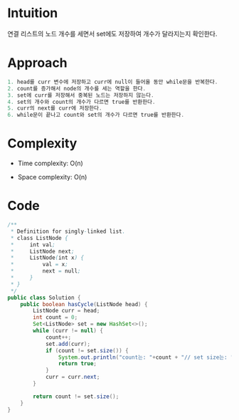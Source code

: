 # Intuition
연결 리스트의 노드 개수를 세면서 set에도 저장하여 개수가 달라지는지 확인한다.

# Approach
```java
1. head를 curr 변수에 저장하고 curr에 null이 들어올 동안 while문을 반복한다.
2. count를 증가해서 node의 개수를 세는 역할을 한다.
3. set에 curr를 저장해서 중복된 노드는 저장하지 않는다.
4. set의 개수와 count의 개수가 다르면 true를 반환한다.
5. curr의 next를 curr에 저장한다.
6. while문이 끝나고 count와 set의 개수가 다르면 true를 반환한다.
```

# Complexity
- Time complexity: O(n)

- Space complexity: O(n)

# Code
```java
/**
 * Definition for singly-linked list.
 * class ListNode {
 *     int val;
 *     ListNode next;
 *     ListNode(int x) {
 *         val = x;
 *         next = null;
 *     }
 * }
 */
public class Solution {
    public boolean hasCycle(ListNode head) {
        ListNode curr = head;
        int count = 0;
        Set<ListNode> set = new HashSet<>();
        while (curr != null) {
            count++;
            set.add(curr);
            if (count != set.size()) {
                System.out.println("count는: "+count + "// set size는: " +set.size());
                return true;
            }
            curr = curr.next;
        }

        return count != set.size();
    }
}
```
